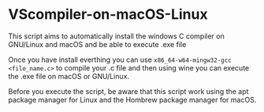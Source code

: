 # VScompiler-on-macOS-Linux
This script aims to automatically install the windows C compiler on GNU/Linux and macOS and be able to execute .exe file

Once you have install everthing you can use `x86_64-w64-mingw32-gcc <file_name.c>` to compile your .c file and then using wine you can execute the .exe file on macOS or GNU/Linux. 

Before you execute the script, be aware that this script work using the apt package manager for Linux and the Hombrew package manager for macOS.
